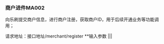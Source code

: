 ### 商户进件MA002 ###

向乐刷提交商户信息，进行商户注册，获取商户ID，用于后续开通业务等功能调用；

请求地址：接口地址/merchant/register
**输入参数 
|||

